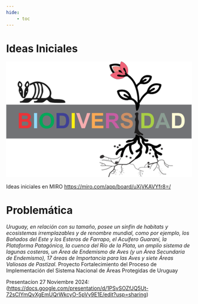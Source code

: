 ```yaml
---
hide:
    - toc
---
```


# Ideas Iniciales

![](../images/ProyectoIntegrador/biodiversidad.svg)

Ideas iniciales en MIRO 
https://miro.com/app/board/uXjVKAVYfr8=/ 

# Problemática

*Uruguay, en relación con su tamaño, posee un sinfín de habitats y ecosistemas irremplazables y de 
renombre mundial, como por ejemplo, los Bañados del Este y los Esteros de Farrapo, el Acuífero Guaraní, 
la Plataforma Patagónica, la cuenca del Río de la Plata, un amplio sistema de lagunas costeras, un Área de 
Endemismo de Aves (y un Área Secundaria de Endemismo), 17 áreas de Importancia para las Aves y siete 
Áreas Valiosas de Pastizal.* Proyecto Fortalecimiento del Proceso de Implementación del Sistema Nacional de Áreas Protegidas de Uruguay 

Presentacíon 27 Noviembre 2024: 
(https://docs.google.com/presentation/d/1PSvSOZfJQ5Ut-72sCIYmQvXgEmUQrWkcyO-5pVy9E1E/edit?usp=sharing)
